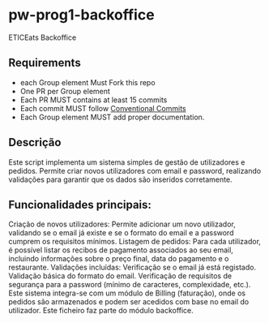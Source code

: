 # pw-prog1-backoffice
ETICEats Backoffice

## Requirements
- each Group element Must Fork this repo
- One PR per Group element
- Each PR MUST contains at least 15 commits
- Each commit MUST follow [Conventional Commits](https://www.conventionalcommits.org/en/v1.0.0/)
- Each Group element MUST add proper documentation.


## Descrição
Este script implementa um sistema simples de gestão de utilizadores e pedidos. Permite criar novos utilizadores com email e password, realizando validações para garantir que os dados são inseridos corretamente.

## Funcionalidades principais:
Criação de novos utilizadores: Permite adicionar um novo utilizador, validando se o email já existe e se o formato do email e a password cumprem os requisitos mínimos.
Listagem de pedidos: Para cada utilizador, é possível listar os recibos de pagamento associados ao seu email, incluindo informações sobre o preço final, data do pagamento e o restaurante.
Validações incluídas:
Verificação se o email já está registado.
Validação básica do formato do email.
Verificação de requisitos de segurança para a password (mínimo de caracteres, complexidade, etc.).
Este sistema integra-se com um módulo de Billing (faturação), onde os pedidos são armazenados e podem ser acedidos com base no email do utilizador.
Este ficheiro faz parte do módulo backoffice.


